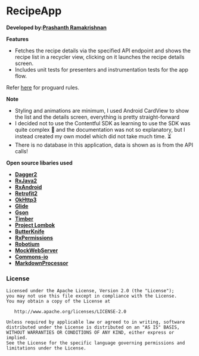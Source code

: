 RecipeApp
=======

**Developed by:[Prashanth Ramakrishnan](prashanth_r03@yahoo.co.in)**

**Features**
- Fetches the recipe details via the specified API endpoint and shows the recipe list in a recycler 
view, clicking on it launches the recipe details screen.
- Includes unit tests for presenters and instrumentation tests for the app flow.

Refer [here](https://gist.github.com/jemshit/767ab25a9670eb0083bafa65f8d786bb) for proguard rules.

**Note**
- Styling and animations are minimum, I used Android CardView to show the list and the details screen, everything is pretty straight-forward
- I decided not to use the Contentful SDK as learning to use the SDK was quite complex 🧐 and the documentation was not so explanatory, 
but I instead created my own model which did not take much time. ⏳
- There is no database in this application, data is shown as is from the API calls!

**Open source libaries used**
- **[Dagger2](https://github.com/google/dagger)**
- **[RxJava2](https://github.com/ReactiveX/RxJava)**
- **[RxAndroid](https://github.com/ReactiveX/RxAndroid)**
- **[Retrofit2](https://github.com/square/retrofit)**
- **[OkHttp3](https://github.com/square/okhttp)**
- **[Glide](https://github.com/bumptech/glide)**
- **[Gson](https://github.com/google/gson)**
- **[Timber](https://github.com/JakeWharton/timber)**
- **[Project Lombok](https://projectlombok.org)**
- **[ButterKnife](https://github.com/JakeWharton/butterknife)**
- **[RxPermissions](https://github.com/tbruyelle/RxPermissions)**
- **[Robotium](https://github.com/RobotiumTech/robotium)**
- **[MockWebServer](https://github.com/square/okhttp/tree/master/mockwebserver)**
- **[Commons-io](https://commons.apache.org/proper/commons-io/)**
- **[MarkdownProcessor](https://github.com/yydcdut/RxMarkdown)**

### License

    Licensed under the Apache License, Version 2.0 (the "License");
    you may not use this file except in compliance with the License.
    You may obtain a copy of the License at

       http://www.apache.org/licenses/LICENSE-2.0

    Unless required by applicable law or agreed to in writing, software
    distributed under the License is distributed on an "AS IS" BASIS,
    WITHOUT WARRANTIES OR CONDITIONS OF ANY KIND, either express or implied.
    See the License for the specific language governing permissions and
    limitations under the License.